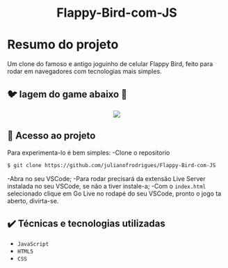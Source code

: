 <h1 align="center"> Flappy-Bird-com-JS </h1>

# Resumo do projeto
Um clone do famoso e antigo joguinho de celular Flappy Bird, feito para rodar em navegadores com tecnologias mais simples.

## 🐦 Iagem do game abaixo 😬
</p>
<p align="center">
<img src="https://imgur.com/qH4Uuzi"/>
</p>

## 📁 Acesso ao projeto
Para experimenta-lo é bem simples:
-Clone o repositorio
```bash
$ git clone https://github.com/julianofrodrigues/Flappy-Bird-com-JS
```
-Abra no seu VSCode;
-Para rodar precisará da extensão Live Server instalada no seu VSCode, se não a tiver instale-a;
-Com o ``index.html`` selecionado clique em Go Live no rodapé do seu VSCode, pronto o jogo ta aberto, divirta-se.

## ✔️ Técnicas e tecnologias utilizadas

- ``JavaScript``
- ``HTML5``
- ``CSS``


